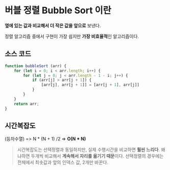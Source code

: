 # 버블 정렬 Bubble Sort 이란

**옆에 있는 값과 비교해서 더 작은 값을 앞으로** 보낸다.

정렬 알고리즘 중에서 구현이 가장 쉽지만 **가장 비효율적**인 알고리즘이다.

## 소스 코드

```js
function bubbleSort (arr) {
    for (let i = 0; i < arr.length; i++) {
        for (let j = 0; j < arr.length - 1 - i; j++) {
            if (arr[j] > arr[j + 1]) {
                [arr[j], arr[j + 1]] = [arr[j + 1], arr[j]]
            }
        }
    }
    return arr;
}
```

## 시간복잡도

(등차수열) => N * (N + 1) /2
=> **O(N * N)**

> 시간복잡도는 선택정렬과 동일하지만, 실제 수행시간을 비교하면 **훨씬 느리다**. 왜냐하면 두개씩 비교해서 **계속해서 자리를 옮기기 때문**이다. 선택정렬의 경우에는 전체에서 최솟값과 앞의 인덱스 값, 2개만 바꾼다.
